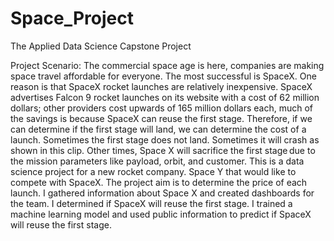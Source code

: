 # Space_Project

The Applied Data Science Capstone Project

Project Scenario: The commercial space age is here, companies are making space travel affordable for everyone. The most successful is SpaceX. One reason is that SpaceX rocket launches are relatively inexpensive. SpaceX advertises Falcon 9 rocket launches on its website with a cost of 62 million dollars; other providers cost upwards of 165 million dollars each, much of the savings is because SpaceX can reuse the first stage. Therefore, if we can determine if the first stage will land, we can determine the cost of a launch. Sometimes the first stage does not land. Sometimes it will crash as shown in this clip. Other times, Space X will sacrifice the first stage due to the mission parameters like payload, orbit, and customer. This is a data science project for a new rocket company. Space Y that would like to compete with SpaceX. The project aim is to determine the price of each launch. I gathered information about Space X and created dashboards for the team. I determined if SpaceX will reuse the first stage. I trained a machine learning model and used public information to predict if SpaceX will reuse the first stage.
